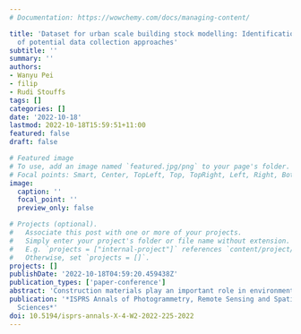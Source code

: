 ```yaml
---
# Documentation: https://wowchemy.com/docs/managing-content/

title: 'Dataset for urban scale building stock modelling: Identification and review
  of potential data collection approaches'
subtitle: ''
summary: ''
authors:
- Wanyu Pei
- filip
- Rudi Stouffs
tags: []
categories: []
date: '2022-10-18'
lastmod: 2022-10-18T15:59:51+11:00
featured: false
draft: false

# Featured image
# To use, add an image named `featured.jpg/png` to your page's folder.
# Focal points: Smart, Center, TopLeft, Top, TopRight, Left, Right, BottomLeft, Bottom, BottomRight.
image:
  caption: ''
  focal_point: ''
  preview_only: false

# Projects (optional).
#   Associate this post with one or more of your projects.
#   Simply enter your project's folder or file name without extension.
#   E.g. `projects = ["internal-project"]` references `content/project/deep-learning/index.md`.
#   Otherwise, set `projects = []`.
projects: []
publishDate: '2022-10-18T04:59:20.459438Z'
publication_types: ['paper-conference']
abstract: 'Construction materials play an important role in environmental impacts and make cities big resource consumers. To assess the sustainability of cities, the combined use of Life Cycle Assessment (LCA) and Material Flow Analysis (MFA) is considered effective to analyze construction material stock and flows. However, exhaustive data is required for such analyses, making LCA and MFA difficult to apply at the urban scale. Building information, the essential ingredient, is rarely available openly. Common approaches to gather the required data include both obtaining it directly from available datasets, e.g. open data from official sources, and indirectly generating data based on available data, e.g. using machine learning to fill the missing gaps. This research develops a data collection guideline for buildings’ geometrical features, components and materials at the urban scale in the context of LCA and MFA. First, it identifies the basic steps of urban-scale building stock modelling and the list of data requirements. Second, the factors influencing the data collection are pointed out. In line with these guidelines, this research picks Singapore as a study area, reviewing the relevant authoritative open data sources and methodologies to estimate missing data. Finally, the suggestion on implementation of data collection are provided. When the data collection for urban scale stock modelling is limited by uncertain reality conditions, identifying and combining open datasets and data generation methods for data preparation is a necessity.'
publication: '*ISPRS Annals of Photogrammetry, Remote Sensing and Spatial Information
  Sciences*'
doi: 10.5194/isprs-annals-X-4-W2-2022-225-2022
---
```

